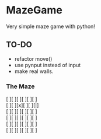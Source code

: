 # MazeGame
Very simple maze game with python!

## TO-DO
* refactor move()
* use pynput instead of input
* make real walls.

### The Maze
[ ][ ][ ][ ][ ][ ]  
[ ][ ][x][ ][ ][|]  
[ ][ ][ ][ ][ ][ ]  
[ ][ ][ ][ ][ ][ ]  
[ ][ ][ ][ ][ ][ ]  
[ ][ ][ ][ ][ ][ ]  
